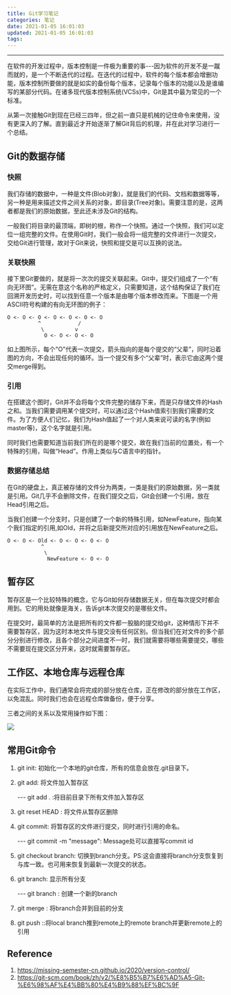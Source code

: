```yaml
---
title: Git学习笔记
categories: 笔记
date: 2021-01-05 16:01:03
updated: 2021-01-05 16:01:03
tags:
---
```



-----

在软件的开发过程中，版本控制是一件极为重要的事---因为软件的开发不是一蹴而就的，是一个不断迭代的过程。在迭代的过程中，软件的每个版本都会增删功能，版本控制所要做的就是如实的备份每个版本，记录每个版本的功能以及是谁编写的某部分代码。在诸多现代版本控制系统(VCSs)中，Git是其中最为常见的一个标准。

<!--more-->

从第一次接触Git到现在已经三四年，但之前一直只是机械的记住命令来使用，没有更深入的了解。直到最近才开始逐渐了解Git背后的机理，并在此对学习进行一个总结。

## Git的数据存储

### 快照

我们存储的数据中，一种是文件(Blob对象)，就是我们的代码、文档和数据等等，另一种是用来描述文件之间关系的对象，即目录(Tree对象)。需要注意的是，这两者都是我们的原始数据，至此还未涉及Git的结构。

一般我们将目录的最顶端，即树的根，称作一个快照。通过一个快照，我们可以定位一组完整的文件。在使用Git时，我们一般会将一组完整的文件进行一次提交，交给Git进行管理，故对于Git来说，快照和提交是可以互换的说法。

### 关联快照

接下里Git要做的，就是将一次次的提交关联起来。Git中，提交们组成了一个“有向无环图”。无需在意这个名称的严格定义，只需要知道，这个结构保证了我们在回溯开发历史时，可以找到任意一个版本是由哪个版本修改而来。下图是一个用ASCII符号构建的有向无环图的例子：

```
O <- O <- O <- O <- O <- O <- O
          ^            /
           \          v
            O <- O <- O <- O
```

如上图所示，每个"O"代表一次提交，箭头指向的是每个提交的“父辈”，同时沿着图的方向，不会出现任何的循环。当一个提交有多个“父辈”时，表示它由这两个提交merge得到。

### 引用

在搭建这个图时，Git并不会将每个文件完整的储存下来，而是只存储文件的Hash之和。当我们需要调用某个提交时，可以通过这个Hash值索引到我们需要的文件。为了方便人们记忆，我们为Hash值起了一个对人类来说可读的名字(例如master等)，这个名字就是引用。

同时我们也需要知道当前我们所在的是哪个提交，故在我们当前的位置处，有一个特殊的引用，叫做“Head”。作用上类似与C语言中的指针。

### 数据存储总结

在Git的硬盘上，真正被存储的文件分为两类，一类是我们的原始数据，另一类就是引用。Git几乎不会删除文件，在我们提交之后，Git会创建一个引用，放在Head引用之后。

当我们创建一个分支时，只是创建了一个新的特殊引用，如NewFeature，指向某个我们指定的引用,如Old，并将之后新提交所对应的引用放在NewFeature之后。

```
O <- O <- Old <- O <- O <- O <- O
           ^          
            \          
             NewFeature <- O <- O 
```

## 暂存区

暂存区是一个比较特殊的概念，它与Git如何存储数据无关，但在每次提交时都会用到。它的用处就像是海关，告诉git本次提交的是哪些文件。

在提交时，最简单的方法是把所有的文件都一股脑的提交给git，这种情形下并不需要暂存区，因为这时本地文件与提交没有任何区别。但当我们在对文件的多个部分分别进行修改，且各个部分之间进度不一时，我们就需要将哪些需要提交，哪些不需要现在提交区分开来，这时就需要暂存区。

## 工作区、本地仓库与远程仓库

在实际工作中，我们通常会将完成的部分放在仓库，正在修改的部分放在工作区，以免混乱。同时我们也会在远程仓库做备份，便于分享。

三者之间的关系以及常用操作如下图：

![](WorkSpace.jpg)



## 常用Git命令

1. git init: 初始化一个本地的git仓库，所有的信息会放在.git目录下。

2. git add: 将文件加入暂存区

   --- git add . :将目前目录下所有文件加入暂存区

3. git reset HEAD <filename>: 将文件从暂存区删除

4. git commit: 将暂存区的文件进行提交，同时进行引用的命名。

   --- git commit -m "message": Message处可以直接写commit id

5. git checkout branch: 切换到branch分支。PS:这会直接将branch分支恢复到与库一致。也可用来恢复到最新一次提交的状态。

6. git branch: 显示所有分支

   --- git branch <branch name>: 创建一个新的branch

7. git merge <branch>: 将branch合并到目前的分支

8. git push <remote name> <local branch>:<remote branch>:将local branch推到remote上的remote branch并更新remote上的引用



## Reference

1. https://missing-semester-cn.github.io/2020/version-control/
2. https://git-scm.com/book/zh/v2/%E8%B5%B7%E6%AD%A5-Git-%E6%98%AF%E4%BB%80%E4%B9%88%EF%BC%9F